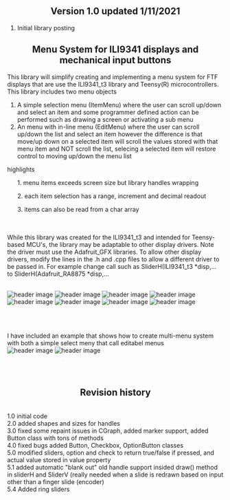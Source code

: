 <b><h2><center>Version 1.0 updated 1/11/2021</center></h1></b>
1. Initial library posting

<b><h2><center>Menu System for ILI9341 displays and mechanical input buttons</center></h1></b>

This library will simplify creating and implementing a menu system for FTF displays that are use the ILI9341_t3 library and Teensy(R) microcontrollers. 
This library includes two menu objects

  1) A simple selection menu (ItemMenu) where the user can scroll up/down and select
  an item and some programmer defined action can be performed such as drawing a screen or activating a sub menu
  2) An menu with in-line menu (EditMenu) where the user can scroll up/down the list and select an item
  however the difference is that move/up down on a selected item will scroll the values stored with that
  menu item and NOT scroll the list, selecing a selected item will restore control to moving up/down the menu list

  highlights
  <ul> 1. menu items exceeds screen size but library handles wrapping</ul> 
  <ul>2. each item selection has a range, increment and decimal readout</ul> 
  <ul>3. items can also be read from a char array</ul> 
  <br>
  <br>
While this library was created for the ILI9341_t3 and intended for Teensy-based MCU's, the library may be adaptable to other display drivers. Note the driver must use the Adafruit_GFX libraries. To allow other display drivers, modify the lines in the .h and .cpp files to allow a different driver to be passed in. For example change call such as SliderH(ILI9341_t3 *disp,... to SliderH(Adafruit_RA8875 *disp,...
<br>
<br>

![header image](https://raw.github.com/KrisKasprzak/ILI9341_t3_Menu/master/Images/0003.jpg)
![header image](https://raw.github.com/KrisKasprzak/ILI9341_t3_Menu/master/0006.jpg)
![header image](https://raw.github.com/KrisKasprzak/ILI9341_t3_Menu/master/0007.jpg)
![header image](https://raw.github.com/KrisKasprzak/ILI9341_t3_Menu/master/0021.jpg)
![header image](https://raw.github.com/KrisKasprzak/ILI9341_t3_Menu/master/0023.jpg)
![header image](https://raw.github.com/KrisKasprzak/ILI9341_t3_Menu/master/0044.jpg)
![header image](https://raw.github.com/KrisKasprzak/ILI9341_t3_Menu/master/0073.jpg)
![header image](https://raw.github.com/KrisKasprzak/ILI9341_t3_Menu/master/0074.jpg)

<br>
<br>

I have included an example that shows how to create multi-menu system with both a simple select meny that call editabel menus
<br>
![header image](https://raw.github.com/KrisKasprzak/ILI9341_t3_Menu/master/0003.jpg)
![header image](https://raw.github.com/KrisKasprzak/ILI9341_t3_Menu/master/0073.jpg)

<br>
<br>
<b><h2><center>Revision history</center></h1></b>
<br>
1.0		initial code<br>
2.0		added shapes and sizes for handles<br>
3.0		fixed some repaint issues in CGraph, added marker support, added Button class with tons of methods<br>
4.0		fixed bugs added Button, Checkbox, OptionButton classes<br>
5.0		modified sliders, option and check to return true/false if pressed, and actual value stored in value property<br>
5.1		added automatic "blank out" old handle support insided draw() method in sliderH and SliderV (really needed when a slide is redrawn based on input other than a finger slide (encoder)<br>
5.4		Added ring sliders <br>

